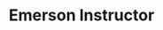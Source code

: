 ---
firstname: "Dominic"
lastname: "Olson"
group: "member"
title: "Emerson Instructor"
pronouns: "he/him"
img: "dolson.jpg"
graduating_year: 2024
---